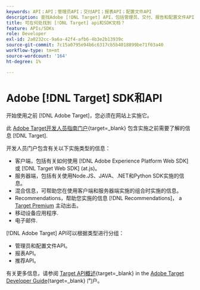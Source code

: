 ```yaml
---
keywords: API；API；管理员API；交付API；报表API；配置文件API
description: 查找Adobe [!DNL Target] API，包括管理员、交付、报告和配置文件API。
title: 可在何处找到 [!DNL Target] api和SDK文档？
feature: APIs/SDKs
role: Developer
exl-id: 2a0232cc-9a6a-42f4-afb6-4b3e2b13939c
source-git-commit: 7c15a0795e94b6c6317cb5b4018899be71f03a40
workflow-type: tm+mt
source-wordcount: '164'
ht-degree: 1%

---
```


# Adobe [!DNL Target] SDK和API

开始使用之前 [!DNL Adobe Target]，您必须在网站上实施它。

此 [Adobe Target开发人员指南门户](https://experienceleague.corp.adobe.com/docs/target-dev/developer/overview.html){target=_blank} 包含实施之前需要了解的信息 [!DNL Target].

开发人员门户包含有关以下实施类型的信息：

* 客户端，包括有关如何使用 [!DNL Adobe Experience Platform Web SDK] 或 [!DNL Target Web SDK] (at.js)。
* 服务器端，包括有关使用Node.JS、JAVA、.NET和Python SDK实施的信息。
* 混合信息，可帮助您在使用客户端和服务器端实施的组合时实施的信息。
* Recommendations，帮助您实施的信息 [!DNL Recommendations]， a [Target Premium](/help/main/c-intro/intro.md#premium) 主动出击。
* 移动设备应用程序.
* 电子邮件.

[!DNL Adobe Target] API可以根据类型进行分组：

* 管理员和配置文件API。
* 报表API。
* 推荐API。

有关更多信息，请参阅 [Target API概述](https://experienceleague.corp.adobe.com/docs/target-dev/developer/administration/target-api-overview.html){target=_blank} in the [Adobe Target Developer Guide](https://experienceleague.corp.adobe.com/docs/target-dev/developer/overview.html){target=_blank} 门户。
